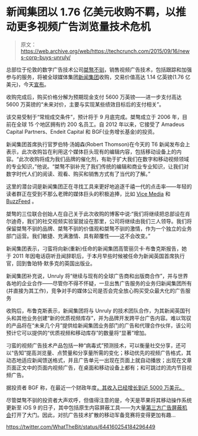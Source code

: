 # 新闻集团以 1.76 亿美元收购不羁，以推动更多视频广告浏览量技术危机

> 原文：<https://web.archive.org/web/https://techcrunch.com/2015/09/16/news-corp-buys-unruly/>

总部位于伦敦的数字广告技术公司[桀骜不驯](https://web.archive.org/web/20221209033231/https://www.crunchbase.com/organization/unruly-media)，销售视频广告技术，包括跟踪和加强参与的服务，将被全球媒体集团[新闻集团](https://web.archive.org/web/20221209033231/http://newscorp.com/)收购，交易价值高达 1.14 亿英镑(1.76 亿美元)，今天[宣布](https://web.archive.org/web/20221209033231/http://newscorp.com/2015/09/16/news-corp-to-acquire-social-video-ad-platform-unruly/)。

收购完成后，购买价格分解为预期现金支付 5600 万英镑——进一步支付高达 5600 万英镑的“未来对价，主要与实现某些绩效目标后的支付相关”。

该交易受制于“常规成交条件”，预计将于 9 月底完成。桀骜成立于 2006 年，目前在全球 15 个地区拥有约 200 名员工。自 2012 年以来，它接受了 Amadeus Capital Partners、Endeit Capital 和 BGF(业务增长基金)的投资。

新闻集团首席执行官罗伯特·汤姆森(Robert Thomson)在今天的 T6 新闻发布会上表示，此次收购旨在利用这个媒体巨头现有的编辑内容，包括移动设备上的内容。“此次收购将成为我们品牌的催化剂，有助于扩大我们在数字和移动视频领域的专业知识，”他说。“桀骜不驯补充了我们传统的编辑和商业专业知识，让我们对数字时代人们的阅读、观看、购买和销售方式有了当代的了解。”

这里的潜台词是新闻集团正在寻找工具来更好地追逐千禧一代的点击率——年轻的读者群正在受到不那么老牌的媒体巨头的积极追捧，比如 [Vice Media](https://web.archive.org/web/20221209033231/https://beta.techcrunch.com/2014/09/04/vice-tcv-investment/) 和 [BuzzFeed](https://web.archive.org/web/20221209033231/https://beta.techcrunch.com/2015/08/18/buzzfeed-nbcuniversal/) 。

桀骜的三位联合创始人在自己关于此次收购的博客中说:“我们将继续把总部设在肖尔迪奇，我们的社交视频实验室就设在那里，公司将继续由我们三人领导。我们将保留桀骜不驯的品牌、桀骜不驯的价值观和桀骜不驯的激情，作为一个独立的业务部门运营。我们敏捷、充满激情、具有颠覆性——这不会改变。”

新闻集团表示，刁蛮将向新(重新)任命的新闻集团高管丽贝卡·布鲁克斯报告，她于 2011 年因电话窃听丑闻辞职后，于本月早些时候被任命为新闻英国首席执行官，回到鲁珀特·默多克的英国出版业。

新闻集团补充说，Unruly 将“继续与现有的全球广告商和出版商合作”，并与世界各地的企业合作——尽管你不得不怀疑，一旦出售广告服务的业务归新闻集团所有(并直接为其工作)，竞争对手的媒体公司是否会完全放心购买受众最大化的广告服务

收购后，布鲁克斯表示，新闻集团将与 Unruly 的技术团队合作，为其新闻英国刊头和其他业务创建“新的优质视频库存”，并为品牌开发跨平台广告内容。难以驾驭的产品将在“未来几个月”提供给新闻集团业务部门的广告和代理合作伙伴，该公司预计它可以提供的“优质视频和移动库存”的数量将“显著”增加。

刁蛮的视频广告技术产品包括一种“病毒式”预测技术，可以衡量社交分享，还可以“告知”提高浏览量、点赞量和分享量所需的变化；移动优先的视频广告格式，其动态地适应新闻馈送格式，并且广告单元一出现在页面上就自动播放；出现在文章页面正文中的页面内视频广告，在桌面和移动设备上都有；和可跳过的流内节目视频广告。

据投资者 BGF 称，在最近一个财政年度[，其收入已经增长到近 5000 万美元。](https://web.archive.org/web/20221209033231/http://www.businessgrowthfund.co.uk/unruly-acquired-news-corp/)

尽管桀骜不驯的投资者大声欢呼，但值得注意的是，今天是苹果将其移动操作系统更新至 iOS 9 的日子，其中包括原生内容屏蔽工具——为大量[第三方广告屏蔽机会](https://web.archive.org/web/20221209033231/https://beta.techcrunch.com/2015/09/14/hands-on-with-three-ios-9-content-blockers-1blocker-blockr-and-crystal/)打开了大门。因此，对抗广告技术扩散的移动军备竞赛将变得更加有趣…

https://twitter.com/WhatTheBit/status/644160254184296449